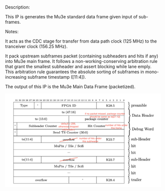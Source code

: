 Description: 

This IP is generates the Mu3e standard data frame given input of sub-frames.

Notes:

It acts as the CDC stage for transfer from data path clock (125 MHz) to the tranceiver clock (156.25 MHz). 

It pack upstream subframes packet (containing subheaders and hits if any) into Mu3e main frame. It follows a non-working-conserving arbitration rule that grant the smallest subheader and assert blocking while lane emply. This arbitration rule guarantees the absolute sorting of subframes in mono-increasing subframe timestamp ([11:4]). 

The output of this IP is the Mu3e Main Data Frame (packetized).

![Data Frame!](./frame_mod.png "Data Frame")

